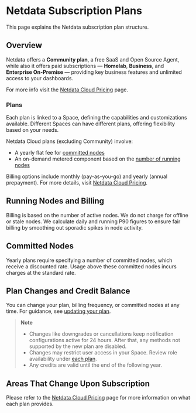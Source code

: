 # Netdata Subscription Plans

This page explains the Netdata subscription plan structure.

## Overview

Netdata offers a **Community plan**, a free SaaS and Open Source Agent, while also it offers paid subscriptions — **Homelab**, **Business**, and **Enterprise On-Premise** — providing key business features and unlimited access to your dashboards.

For more info visit the [Netdata Cloud Pricing](https://netdata.cloud/pricing) page.

### Plans

Each plan is linked to a Space, defining the capabilities and customizations available. Different Spaces can have different plans, offering flexibility based on your needs.

Netdata Cloud plans (excluding Community) involve:

- A yearly flat fee for [committed nodes](#committed-nodes)
- An on-demand metered component based on the [number of running nodes](#running-nodes-and-billing)

Billing options include monthly (pay-as-you-go) and yearly (annual prepayment). For more details, visit [Netdata Cloud Pricing](https://netdata.cloud/pricing).

## Running Nodes and Billing

Billing is based on the number of active nodes. We do not charge for offline or stale nodes. We calculate daily and running P90 figures to ensure fair billing by smoothing out sporadic spikes in node activity.

## Committed Nodes

Yearly plans require specifying a number of committed nodes, which receive a discounted rate. Usage above these committed nodes incurs charges at the standard rate.

## Plan Changes and Credit Balance

You can change your plan, billing frequency, or committed nodes at any time. For guidance, see [updating your plan](https://github.com/netdata/netdata/blob/master/docs/netdata-cloud/view-plan-and-billing.md#update-a-subscription-plan).

> **Note**
>
> - Changes like downgrades or cancellations keep notification configurations active for 24 hours. After that, any methods not supported by the new plan are disabled.
> - Changes may restrict user access in your Space. Review role availability under [each plan](#areas-that-change-upon-subscription).
> - Any credits are valid until the end of the following year.

## Areas That Change Upon Subscription

Please refer to the [Netdata Cloud Pricing](https://netdata.cloud/pricing) page for more information on what each plan provides.
